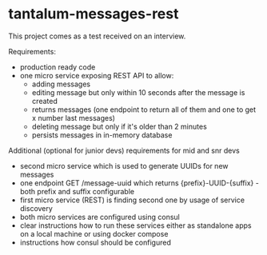 # tantalum-messages-rest
This project comes as a test received on an interview.

Requirements:

- production ready code
- one micro service exposing REST API to allow:
  - adding messages
  - editing message but only within 10 seconds after the message is created
  - returns messages (one endpoint to return all of them and one to get x number last messages)
  - deleting message but only if it's older than 2 minutes
  - persists messages in in-memory database

Additional (optional for junior devs) requirements for mid and snr devs
- second micro service which is used to generate UUIDs for new messages
- one endpoint GET /message-uuid which returns {prefix}-UUID-{suffix} - both prefix and suffix configurable
- first micro service (REST) is finding second one by usage of service discovery
- both micro services are configured using consul
- clear instructions how to run these services either as standalone apps on a local machine or using docker compose
- instructions how consul should be configured
